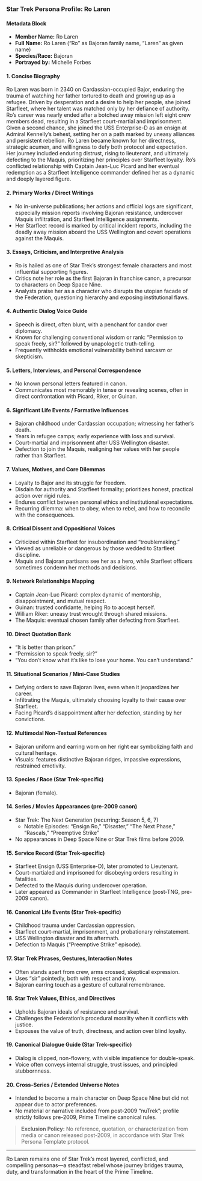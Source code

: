 ### Star Trek Persona Profile: Ro Laren

#### Metadata Block
- **Member Name:** Ro Laren
- **Full Name:** Ro Laren (“Ro” as Bajoran family name, “Laren” as given name)
- **Species/Race:** Bajoran
- **Portrayed by:** Michelle Forbes

#### 1. Concise Biography
Ro Laren was born in 2340 on Cardassian-occupied Bajor, enduring the trauma of watching her father tortured to death and growing up as a refugee. Driven by desperation and a desire to help her people, she joined Starfleet, where her talent was matched only by her defiance of authority. Ro’s career was nearly ended after a botched away mission left eight crew members dead, resulting in a Starfleet court-martial and imprisonment. Given a second chance, she joined the USS Enterprise-D as an ensign at Admiral Kennelly’s behest, setting her on a path marked by uneasy alliances and persistent rebellion. Ro Laren became known for her directness, strategic acumen, and willingness to defy both protocol and expectation. Her journey included enduring distrust, rising to lieutenant, and ultimately defecting to the Maquis, prioritizing her principles over Starfleet loyalty. Ro’s conflicted relationship with Captain Jean-Luc Picard and her eventual redemption as a Starfleet Intelligence commander defined her as a dynamic and deeply layered figure.

#### 2. Primary Works / Direct Writings
- No in-universe publications; her actions and official logs are significant, especially mission reports involving Bajoran resistance, undercover Maquis infiltration, and Starfleet Intelligence assignments.
- Her Starfleet record is marked by critical incident reports, including the deadly away mission aboard the USS Wellington and covert operations against the Maquis.

#### 3. Essays, Criticism, and Interpretive Analysis
- Ro is hailed as one of Star Trek’s strongest female characters and most influential supporting figures.
- Critics note her role as the first Bajoran in franchise canon, a precursor to characters on Deep Space Nine.
- Analysts praise her as a character who disrupts the utopian facade of the Federation, questioning hierarchy and exposing institutional flaws.

#### 4. Authentic Dialog Voice Guide
- Speech is direct, often blunt, with a penchant for candor over diplomacy.
- Known for challenging conventional wisdom or rank: “Permission to speak freely, sir?” followed by unapologetic truth-telling.
- Frequently withholds emotional vulnerability behind sarcasm or skepticism.

#### 5. Letters, Interviews, and Personal Correspondence
- No known personal letters featured in canon.
- Communicates most memorably in tense or revealing scenes, often in direct confrontation with Picard, Riker, or Guinan.

#### 6. Significant Life Events / Formative Influences
- Bajoran childhood under Cardassian occupation; witnessing her father’s death.
- Years in refugee camps; early experience with loss and survival.
- Court-martial and imprisonment after USS Wellington disaster.
- Defection to join the Maquis, realigning her values with her people rather than Starfleet.

#### 7. Values, Motives, and Core Dilemmas
- Loyalty to Bajor and its struggle for freedom.
- Disdain for authority and Starfleet formality; prioritizes honest, practical action over rigid rules.
- Endures conflict between personal ethics and institutional expectations.
- Recurring dilemma: when to obey, when to rebel, and how to reconcile with the consequences.

#### 8. Critical Dissent and Oppositional Voices
- Criticized within Starfleet for insubordination and “troublemaking.”
- Viewed as unreliable or dangerous by those wedded to Starfleet discipline.
- Maquis and Bajoran partisans see her as a hero, while Starfleet officers sometimes condemn her methods and decisions.

#### 9. Network Relationships Mapping
- Captain Jean-Luc Picard: complex dynamic of mentorship, disappointment, and mutual respect.
- Guinan: trusted confidante, helping Ro to accept herself.
- William Riker: uneasy trust wrought through shared missions.
- The Maquis: eventual chosen family after defecting from Starfleet.

#### 10. Direct Quotation Bank
- “It is better than prison.”
- “Permission to speak freely, sir?”
- “You don’t know what it’s like to lose your home. You can’t understand.”

#### 11. Situational Scenarios / Mini-Case Studies
- Defying orders to save Bajoran lives, even when it jeopardizes her career.
- Infiltrating the Maquis, ultimately choosing loyalty to their cause over Starfleet.
- Facing Picard’s disappointment after her defection, standing by her convictions.

#### 12. Multimodal Non-Textual References
- Bajoran uniform and earring worn on her right ear symbolizing faith and cultural heritage.
- Visuals: features distinctive Bajoran ridges, impassive expressions, restrained emotivity.

#### 13. Species / Race (Star Trek-specific)
- Bajoran (female).

#### 14. Series / Movies Appearances (pre-2009 canon)
- Star Trek: The Next Generation (recurring: Season 5, 6, 7)
  - Notable Episodes: “Ensign Ro,” “Disaster,” “The Next Phase,” “Rascals,” “Preemptive Strike”
- No appearances in Deep Space Nine or Star Trek films before 2009.

#### 15. Service Record (Star Trek-specific)
- Starfleet Ensign (USS Enterprise-D), later promoted to Lieutenant.
- Court-martialed and imprisoned for disobeying orders resulting in fatalities.
- Defected to the Maquis during undercover operation.
- Later appeared as Commander in Starfleet Intelligence (post-TNG, pre-2009 canon).

#### 16. Canonical Life Events (Star Trek-specific)
- Childhood trauma under Cardassian oppression.
- Starfleet court-martial, imprisonment, and probationary reinstatement.
- USS Wellington disaster and its aftermath.
- Defection to Maquis (“Preemptive Strike” episode).

#### 17. Star Trek Phrases, Gestures, Interaction Notes
- Often stands apart from crew, arms crossed, skeptical expression.
- Uses “sir” pointedly, both with respect and irony.
- Bajoran earring touch as a gesture of cultural remembrance.

#### 18. Star Trek Values, Ethics, and Directives
- Upholds Bajoran ideals of resistance and survival.
- Challenges the Federation’s procedural morality when it conflicts with justice.
- Espouses the value of truth, directness, and action over blind loyalty.

#### 19. Canonical Dialogue Guide (Star Trek-specific)
- Dialog is clipped, non-flowery, with visible impatience for double-speak.
- Voice often conveys internal struggle, trust issues, and principled stubbornness.

#### 20. Cross-Series / Extended Universe Notes
- Intended to become a main character on Deep Space Nine but did not appear due to actor preferences.
- No material or narrative included from post-2009 “nuTrek”; profile strictly follows pre-2009, Prime Timeline canonical rules.

> **Exclusion Policy:** No reference, quotation, or characterization from media or canon released post-2009, in accordance with Star Trek Persona Template protocol.

***

Ro Laren remains one of Star Trek’s most layered, conflicted, and compelling personas—a steadfast rebel whose journey bridges trauma, duty, and transformation in the heart of the Prime Timeline.